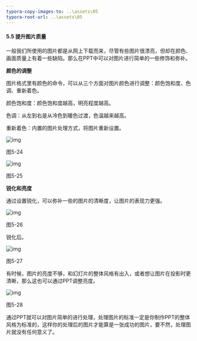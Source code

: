```yaml
---
typora-copy-images-to: ..\assets\05
typora-root-url: ..\assets\05
---
```


#### **5.5**  **提升图片质量**

一般我们所使用的图片都是从网上下载而来，尽管有些图片很漂亮，但却在颜色、画面质量上有着一些缺陷。那么在PPT中可以对图片进行简单的一些修饰和弥补。

**颜色的调整**

图片格式里有颜色的命令，可以从三个方面对图片颜色进行调整：颜色饱和度、色调、重新着色。

颜色饱和度：颜色饱和度越高，明亮程度越高。

色调：从左到右是从冷色到暖色过渡，色温越来越高。

重新着色：内置的图片处理方式，将图片重新设置。

![img](/../../第五章美轮美奂.files/image029.jpg)

图5-24

![img](/../../第五章美轮美奂.files/image030.jpg)

图5-25

**锐化和亮度**

通过设置锐化，可以弥补一些的图片的清晰度，让图片的表现力更强。

![img](/../../第五章美轮美奂.files/image031.jpg)

图5-26

锐化后。

![img](/../../第五章美轮美奂.files/image032.jpg)

图5-27

有时候，图片的亮度不够，和幻灯片的整体风格有出入，或者想让图片在投影时更清晰，那么这也可以通过PPT调整亮度。

![img](/../../第五章美轮美奂.files/image033.jpg)

图5-28

通过PPT就可以对图片简单的进行处理，处理图片的标准一定是你制作PPT的整体风格为标准的，这样你的处理后的图片才能算是一张成功的图片，要不然，处理图片就没有任何意义了。